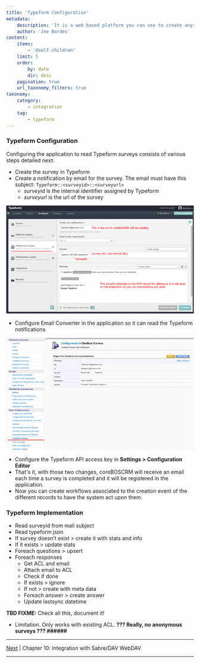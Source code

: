 ```yaml
---
title: 'Typeform Configuration'
metadata:
    description: 'It is a web based platform you can use to create anything from surveys to apps, without needing to write a single line of code.'
    author: 'Joe Bordes'
content:
    items:
        - '@self.children'
    limit: 5
    order:
        by: date
        dir: desc
    pagination: true
    url_taxonomy_filters: true
taxonomy:
    category:
        - integration
    tag:
        - typeform
---
```


### Typeform Configuration

Configuring the application to read Typeform surveys consists of various steps detailed next:

- Create the survey in Typeform
- Create a notification by email for the survey. The email must have this subject: `Typeform::<surveyid>::<surveyurl>`
  - *surveyid* is the internal identifier assigned by Typeform
  - *surveyurl* is the url of the survey

![](cbcrm_survey_typeform_config.png?width=100%)

- Configure Email Converter in the application so it can read the Typeform notifications

![](cbcrm_typeform_scanner_config.png?width=100%)

- Configure the Typeform API access key in **Settings &gt; Configuration Editor**
- That's it, with those two changes, coreBOSCRM will receive an email each time a survey is completed and it will be registered in the application.
- Now you can create workflows associated to the creation event of the different records to have the system act upon them.

### Typeform Implementation

- Read surveyid from mail subject
- Read typeform json
- If survey doesn't exist &gt; create it with stats and info
- If it exists &gt; update stats
- Foreach questions &gt; upsert
- Foreach responses
  - Get ACL and email
  - Attach email to ACL
  - Check if done
  - If exists &gt; ignore
  - If not &gt; create with meta data
  - Foreach answer &gt; create answer
  - Update lastsync datetime

**TBD FIXME:** Check all this, document it!

- Limitation. Only works with existing ACL. **??? Really, no anonymous surveys ??? \#\#\#\#\#\#**

------------------------------------------------------------------------

[Next](../10.webdav) | Chapter 10: Integration with Sabre/DAV WebDAV

------------------------------------------------------------------------